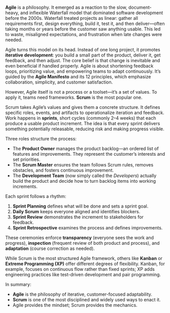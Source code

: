 **Agile** is a philosophy. It emerged as a reaction to the slow, document-heavy, and inflexible Waterfall model that dominated software development before the 2000s. Waterfall treated projects as linear: gather all requirements first, design everything, build it, test it, and then deliver—often taking months or years before the customer saw anything usable. This led to waste, misaligned expectations, and frustration when late changes were needed.

Agile turns this model on its head. Instead of one long project, it promotes **iterative development**: you build a small part of the product, deliver it, get feedback, and then adjust. The core belief is that change is inevitable and even beneficial if handled properly. Agile is about shortening feedback loops, prioritizing value, and empowering teams to adapt continuously. It’s guided by the **Agile Manifesto** and its 12 principles, which emphasize collaboration, simplicity, and customer satisfaction.

However, Agile itself is not a process or a toolset—it’s a set of values. To apply it, teams need frameworks. **Scrum** is the most popular one.

Scrum takes Agile’s values and gives them a concrete structure. It defines specific roles, events, and artifacts to operationalize iteration and feedback. Work happens in **sprints**, short cycles (commonly 2–4 weeks) that each produce a usable product increment. The idea is that every sprint delivers something potentially releasable, reducing risk and making progress visible.

Three roles structure the process:

- The **Product Owner** manages the product backlog—an ordered list of features and improvements. They represent the customer’s interests and set priorities.
- The **Scrum Master** ensures the team follows Scrum rules, removes obstacles, and fosters continuous improvement.
- The **Development Team** (now simply called the _Developers_) actually build the product and decide how to turn backlog items into working increments.

Each sprint follows a rhythm:

1. **Sprint Planning** defines what will be done and sets a sprint goal.
2. **Daily Scrum** keeps everyone aligned and identifies blockers.
3. **Sprint Review** demonstrates the increment to stakeholders for feedback.
4. **Sprint Retrospective** examines the process and defines improvements.

These ceremonies enforce **transparency** (everyone sees the work and progress), **inspection** (frequent review of both product and process), and **adaptation** (course correction as needed).

While Scrum is the most structured Agile framework, others like **Kanban** or **Extreme Programming (XP)** offer different degrees of flexibility. Kanban, for example, focuses on continuous flow rather than fixed sprints; XP adds engineering practices like test-driven development and pair programming.

In summary:

- **Agile** is the philosophy of iterative, customer-focused adaptability.
- **Scrum** is one of the most disciplined and widely used ways to enact it.
- Agile provides the mindset; Scrum provides the mechanics.